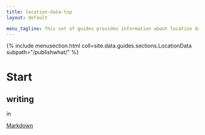 ```yaml
---
title: location-data-top
layout: default

menu_tagline: This set of guides provides information about location data (AKA spatial, GI, GeoSpatial data) including INSPIRE Data.
---
```


{% include menusection.html coll=site.data.guides.sections.LocationData subpath="/publishwhat/" %}

# Start
## writing 

in 

[Markdown](http://en.wikipedia.org/wiki/Markdown)
